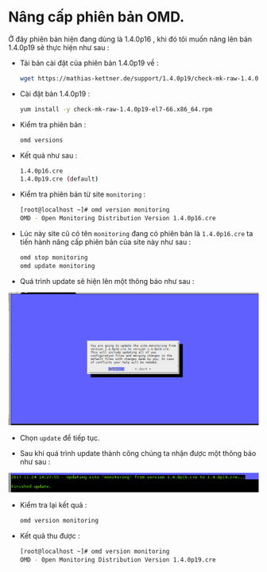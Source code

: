 # Nâng cấp phiên bản OMD.

Ở đây phiên bản hiện đang dùng là 1.4.0p16 , khi đó tôi muốn nâng lên bản 1.4.0p19 sẽ thực hiện như sau :

- Tải bản cài đặt của phiên bản 1.4.0p19 về :

    ```sh
    wget https://mathias-kettner.de/support/1.4.0p19/check-mk-raw-1.4.0p19-el7-66.x86_64.rpm
    ```

- Cài đặt bản 1.4.0p19 :

    ```sh
    yum install -y check-mk-raw-1.4.0p19-el7-66.x86_64.rpm
    ```

- Kiểm tra phiên bản :

    ```sh
    omd versions
    ```

- Kết quả như sau :

    ```sh
    1.4.0p16.cre
    1.4.0p19.cre (default)
    ```

- Kiểm tra phiên bản từ site `monitoring` :

    ```sh
    [root@localhost ~]# omd version monitoring
    OMD - Open Monitoring Distribution Version 1.4.0p16.cre
    ```

- Lúc này site cũ có tên `monitoring` đang có phiên bản là `1.4.0p16.cre` ta tiến hành nâng cấp phiên  bản của site này như sau :

    ```sh
    omd stop monitoring
    omd update monitoring
    ```

- Quá trình update sẽ hiện lên một thông  báo như sau :

![tb-version](/images/tb-version.png)

- Chọn `update` để tiếp tục.

- Sau khi quá trình update thành công chúng ta nhận được một thông báo như sau :

![tb-version-2](/images/tb-version-2.png)

- Kiểm tra lại kết quả :

    ```sh
    omd version monitoring
    ```

- Kết quả thu được :

    ```sh
    [root@localhost ~]# omd version monitoring
    OMD - Open Monitoring Distribution Version 1.4.0p19.cre
    ```